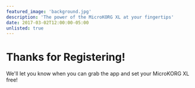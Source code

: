 ```yaml
---
featured_image: 'background.jpg'
description: 'The power of the MicroKORG XL at your fingertips'
date: 2017-03-02T12:00:00-05:00
unlisted: true
---
```


# Thanks for Registering!

We'll let you know when you can grab the app and set your MicroKORG XL free!
